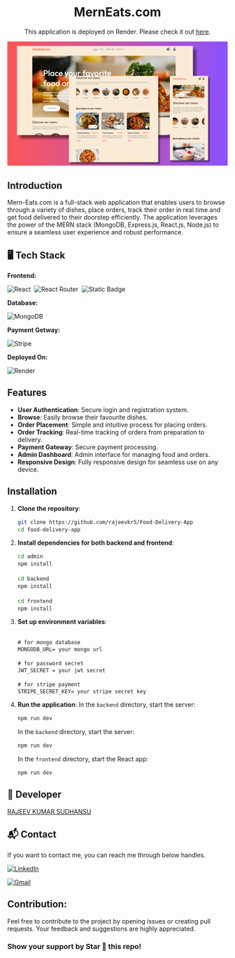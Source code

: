<div align="center">
    <h1>MernEats.com</h1>

This application is deployed on Render. Please check it out [here](https://merneats-0xob.onrender.com).

![MernEats](frontend/src/assets/merneats-thumbnail.png)

</div>

## Introduction

Mern-Eats.com is a full-stack web application that enables users to browse through a variety of dishes, place orders, track their order in real time and get food delivered to their doorstep efficiently. The application leverages the power of the MERN stack (MongoDB, Express.js, React.js, Node.js) to ensure a seamless user experience and robust performance.

## 🖥️ Tech Stack

**Frontend:**

![React](https://img.shields.io/badge/react_js-%2320232a.svg?style=for-the-badge&logo=react&logoColor=%2361DAFB)&nbsp;
![React Router](https://img.shields.io/badge/React_Router-CA4245?style=for-the-badge&logo=react-router&logoColor=white)&nbsp;
![Static Badge](https://img.shields.io/badge/Redux-%23764ABC?style=for-the-badge&logo=redux)&nbsp;

**Database:**

![MongoDB](https://img.shields.io/badge/MongoDB-%2347A248?style=for-the-badge&logo=mongodb&logoColor=black)&nbsp;

**Payment Getway:**

![Stripe](https://img.shields.io/badge/Stripe-%23008CDD?style=for-the-badge&logo=stripe&logoColor=black)&nbsp;

**Deployed On:**

![Render](https://img.shields.io/badge/Render-%23000000?style=for-the-badge&logo=render)&nbsp;

## Features

- **User Authentication**: Secure login and registration system.
- **Browse**: Easily browse their favourite dishes.
- **Order Placement**: Simple and intuitive process for placing orders.
- **Order Tracking**: Real-time tracking of orders from preparation to delivery.
- **Payment Gateway**: Secure payment processing.
- **Admin Dashboard**: Admin interface for managing food and orders.
- **Responsive Design**: Fully responsive design for seamless use on any device.

## Installation

1. **Clone the repository**:

   ```sh
   git clone https://github.com/rajeevkrS/Food-Delivery-App
   cd food-delivery-app
   ```

2. **Install dependencies for both backend and frontend**:

   ```sh
   cd admin
   npm install

   cd backend
   npm install

   cd frontend
   npm install
   ```

3. **Set up environment variables**:

   ```dotenv

   # for mongo database
   MONGODB_URL= your mongo url

   # for password secret
   JWT_SECRET = your jwt secret

   # for stripe payment
   STRIPE_SECRET_KEY= your stripe secret key
   ```

4. **Run the application**:
   In the `backend` directory, start the server:
   ```sh
   npm run dev
   ```
   In the `backend` directory, start the server:
   ```sh
   npm run dev
   ```
   In the `frontend` directory, start the React app:
   ```sh
   npm run dev
   ```

## 👤 Developer

[RAJEEV KUMAR SUDHANSU](https://github.com/rajeevkrS)

## 📬 Contact

If you want to contact me, you can reach me through below handles.

<a href="https://www.linkedin.com/in/rajeev-kumar-sudhansu/" target="_blank"><img src="https://img.shields.io/badge/LinkedIn-0077B5?style=for-the-badge&logo=linkedin&logoColor=white" alt="LinkedIn"/></a>

<a href="mailto:rajeevkumarr1221@gmail.com"><img  alt="Gmail" src="https://img.shields.io/badge/Gmail-D14836?style=for-the-badge&logo=gmail&logoColor=white" /></a>

## Contribution:

Feel free to contribute to the project by opening issues or creating pull requests. Your feedback and suggestions are highly appreciated.

### Show your support by Star 🌟 this repo!
